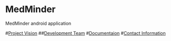 MedMinder
=========

MedMinder android application


#[Project Vision](https://github.com/sergey-korchagin/MedMinder/wiki#-project-vision)
##[Development Team](https://github.com/sergey-korchagin/MedMinder/wiki#-development-team)
#[Documentaion](https://github.com/sergey-korchagin/MedMinder/wiki#documentation)
#[Contact Information](https://github.com/sergey-korchagin/MedMinder/wiki#contact-information)



